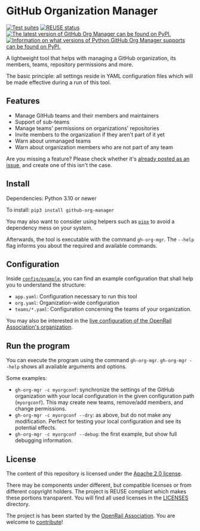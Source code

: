 <!--
SPDX-FileCopyrightText: 2024 DB Systel GmbH

SPDX-License-Identifier: Apache-2.0
-->

# GitHub Organization Manager

[![Test suites](https://github.com/OpenRailAssociation/github-org-manager/actions/workflows/test.yaml/badge.svg)](https://github.com/OpenRailAssociation/github-org-manager/actions/workflows/test.yaml)
[![REUSE status](https://api.reuse.software/badge/github.com/OpenRailAssociation/github-org-manager)](https://api.reuse.software/info/github.com/OpenRailAssociation/github-org-manager)
[![The latest version of GitHub Org Manager can be found on PyPI.](https://img.shields.io/pypi/v/github-org-manager.svg)](https://pypi.org/project/github-org-manager/)
[![Information on what versions of Python GitHub Org Manager supports can be found on PyPI.](https://img.shields.io/pypi/pyversions/github-org-manager.svg)](https://pypi.org/project/github-org-manager/)

A lightweight tool that helps with managing a GitHub organization, its members, teams, repository permissions and more.

The basic principle: all settings reside in YAML configuration files which will be made effective during a run of this tool.

## Features

* Manage GitHub teams and their members and maintainers
* Support of sub-teams
* Manage teams' permissions on organizations' repositories
* Invite members to the organization if they aren't part of it yet
* Warn about unmanaged teams
* Warn about organization members who are not part of any team

Are you missing a feature? Please check whether it's [already posted as an issue](https://github.com/OpenRailAssociation/github-org-manager/issues), and create one of this isn't the case.

## Install

Dependencies: Python 3.10 or newer

To install: `pip3 install github-org-manager`

You may also want to consider using helpers such as [`pipx`](https://pipx.pypa.io/) to avoid a dependency mess on your system.

Afterwards, the tool is executable with the command `gh-org-mgr`. The `--help` flag informs you about the required and available commands.

## Configuration

Inside [`config/example`](./config/example), you can find an example configuration that shall help you to understand the structure:

* `app.yaml`: Configuration necessary to run this tool
* `org.yaml`: Organization-wide configuration
* `teams/*.yaml`: Configuration concerning the teams of your organization.

You may also be interested in the [live configuration of the OpenRail Association's organization](https://github.com/OpenRailAssociation/openrail-org-config).

## Run the program

You can execute the program using the command `gh-org-mgr`. `gh-org-mgr --help` shows all available arguments and options.

Some examples:

* `gh-org-mgr -c myorgconf`: synchronize the settings of the GitHub organization with your local configuration in the given configuration path (`myorgconf`). This may create new teams, remove/add members, and change permissions.
* `gh-org-mgr -c myorgconf --dry`: as above, but do not make any modification. Perfect for testing your local configuration and see its potential effects.
* `gh-org-mgr -c myorgconf --debug`: the first example, but show full debugging information.

## License

The content of this repository is licensed under the [Apache 2.0 license](https://www.apache.org/licenses/LICENSE-2.0).

There may be components under different, but compatible licenses or from different copyright holders. The project is REUSE compliant which makes these portions transparent. You will find all used licenses in the [LICENSES](./LICENSES/) directory.

The project is has been started by the [OpenRail Association](https://openrailassociation.org). You are welcome to [contribute](./CONTRIBUTING.md)!

